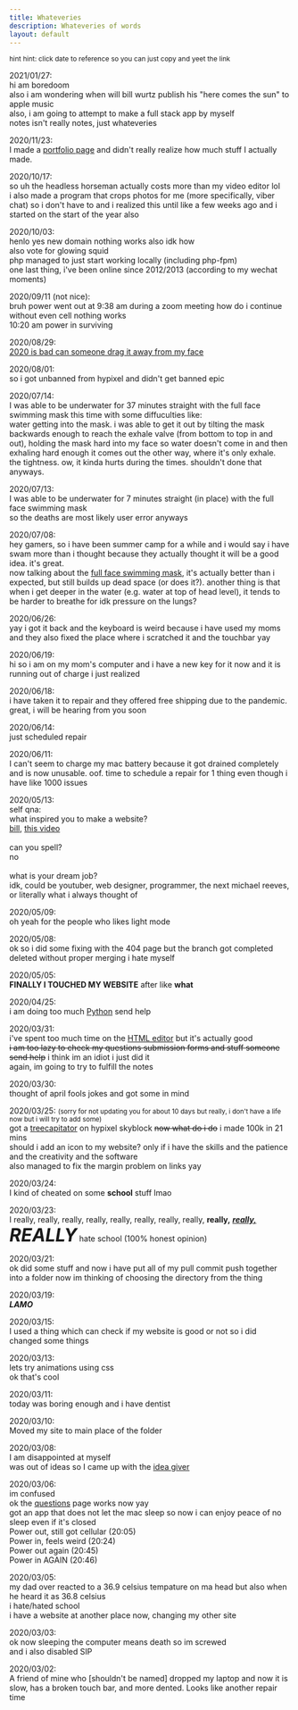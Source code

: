 ```yaml
---
title: Whateveries
description: Whateveries of words
layout: default
---
```


<style>
    .big{font-size:2rem;}
    .small{font-size:0.75rem;}
    #note{color:var(--main-color)!important;text-decoration:none;}
</style>
<div id="notes">
    <p class="small">
        hint hint: click date to reference so you can just copy and yeet the link
    </p>
    <p>
        <a id="note">2021/01/27:</a><br>
        hi am boredoom<br>
        also i am wondering when will bill wurtz publish his "here comes the sun" to apple music<br>
        also, i am going to attempt to make a full stack app by myself<br>
        notes isn't really notes, just whateveries
    </p>
    <p>
        <a id="note">2020/11/23:</a><br>
        I made a <a href="portfolio.html">portfolio page</a> and didn't really realize how much stuff I actually made.
    </p>
    <p>
        <a id="note">2020/10/17:</a><br>
        so uh the headless horseman actually costs more than my video editor lol<br>
        i also made a program that crops photos for me (more specifically, viber chat) so i don't have to and i realized this until like a few weeks ago and i started on the start of the year also
    </p>
    <p>
        <a id="note">2020/10/03:</a><br>
        henlo yes new domain nothing works also idk how<br>
        also vote for glowing squid<br>
        php managed to just start working locally (including php-fpm)<br>
        one last thing, i've been online since 2012/2013 (according to my wechat moments)
    </p>
    <p>
        <a id="note">2020/09/11 (not nice):</a><br>
        bruh power went out at 9:38 am during a zoom meeting how do i continue without even cell nothing works<br>
        10:20 am power in surviving
    </p>
    <p>
        <a id="note">2020/08/29:</a><br>
        <a href="https://twitter.com/jacksonchen666/status/1299812580781948928">2020 is bad can someone drag it away from my face</a>
    </p>
    <p>
        <a id="note">2020/08/01:</a><br>
        so i got unbanned from hypixel and didn't get banned epic
    </p>
    <p>
        <a id="note">2020/07/14:</a><br>
        I was able to be underwater for 37 minutes straight with the full face swimming mask this time with some diffuculties like:<br>
        water getting into the mask. i was able to get it out by tilting the mask backwards enough to reach the exhale valve (from bottom to top in and out), holding the mask hard into my face so water doesn't come in and then exhaling hard enough it comes out the other way, where it's only exhale.<br>
        the tightness. ow, it kinda hurts during the times. shouldn't done that anyways.
    </p>
    <p>
        <a id="note">2020/07/13:</a><br>
        I was able to be underwater for 7 minutes straight (in place) with the full face swimming mask<br>
        so the deaths are most likely user error anyways
    </p>
    <p>
        <a id="note">2020/07/08:</a><br>
        hey gamers, so i have been summer camp for a while and i would say i have swam more than i thought because they actually thought it will be a good idea. it's great.<br>
        now talking about the <a href="https://i5.walmartimages.com/asr/5b12c6f6-944e-41b4-8730-21adade0f42d_1.8bb7c4f38e7e86d0bb8d68cdf8699d55.jpeg">full face swimming mask</a>, it's actually better than i expected, but still builds up dead space (or does it?). another thing is that when i get deeper in the water (e.g. water at top of head level), it tends to be harder to breathe for idk pressure on the lungs?
    </p>
    <p>
        <a id="note">2020/06/26:</a><br>
        yay i got it back and the keyboard is weird because i have used my moms and they also fixed the place where i scratched it and the touchbar yay
    </p>
	<p>
		<a id="note">2020/06/19:</a><br>
		hi so i am on my mom's computer and i have a new key for it now and it is running out of charge i just realized
	</p>
	<p>
		<a id="note">2020/06/18:</a><br>
		i have taken it to repair and they offered free shipping due to the pandemic. great, i will be hearing from you soon
	</p>
    <p>
        <a id="note">2020/06/14:</a><br>
        just scheduled repair
    </p>
    <p>
        <a id="note">2020/06/11:</a><br>
        I can't seem to charge my mac battery because it got drained completely and is now unusable. oof. time to schedule a repair for 1 thing even though i have like 1000 issues
    </p>
    <p>
        <a id="note">2020/05/13:</a><br>
        self qna:<br>
        what inspired you to make a website?<br>
        <a href="https://billwurtz.com">bill</a>, <a href="https://youtu.be/FpDo90iaAyM?t=30">this video</a><br>
        <br>
        can you spell?<br>
        no<br>
        <br>
        what is your dream job?<br>
        idk, could be youtuber, web designer, programmer, the next michael reeves, or literally what i always thought of
    </p>
    <p>
        <a id="note">2020/05/09:</a><br>
        oh yeah for the people who likes light mode
    </p>
    <p>
        <a id="note">2020/05/08:</a><br>
        ok so i did some fixing with the 404 page but the branch got completed deleted without proper merging i hate myself
    </p>
    <p>
        <a id="note">2020/05/05:</a><br>
        <strong>FINALLY I TOUCHED MY WEBSITE</strong> after like <strong>what</strong>
    </p>
    <p>
        <a id="note">2020/04/25:</a><br>
        i am doing too much <a href="https://github.com/JacksonChen666/Random-Python-Ideas-2">Python</a> send help
    </p>
    <p>
        <a id="note">2020/03/31:</a><br>
        i've spent too much time on the <a href="Live-HTML-Editor.html">HTML editor</a> but it's actually good<br>
        <del>i am too lazy to check my questions submission forms and stuff someone send help</del> i think im an idiot i just did it<br>
        </small>again, im going to try to fulfill the notes</small>
    </p>
    <p>
        <a id="note">2020/03/30:</a><br>
        thought of april fools jokes and got some in mind
    </p>
    <p>
        <a id="note">2020/03/25:</a> <small>(sorry for not updating you for about 10 days but really, i don't have a life now but i will try to add some)</small><br>
        got a <a href="https://hypixel-skyblock.fandom.com/wiki/Treecapitator">treecapitator</a> on hypixel skyblock <del>now what do i do</del> i made 100k in 21 mins<br>
        should i add an icon to my website? only if i have the skills and the patience and the creativity and the software<br>
        also managed to fix the margin problem on links yay
    </p>
    <p>
        <a id="note">2020/03/24:</a><br>
        I kind of cheated on some <b>school</b> stuff lmao
    </p>
    <p>
        <a id="note">2020/03/23:</a><br>
        I really, really, really, really, really, really, really, really, <b>really,</b> <b><em><u>really,</u></em></b> <b><em><font class="big">REALLY</font></em></b> hate school (100% honest opinion)
    </p>
    <p>
        <a id="note">2020/03/21:</a><br>
        ok did some stuff and now i have put all of my pull commit push together into a folder now im thinking of choosing the directory from the thing
    </p>
    <p>
        <a id="note">2020/03/19:</a><br>
        <b><em>LAMO</em></b><br>
    </p>
    <p>    
        <a id="note">2020/03/15:</a><br>
        I used a thing which can check if my website is good or not so i did changed some things<br>
    </p>
    <p>
        <a id="note">2020/03/13:</a><br>
        lets try animations using css<br>
        ok that's cool<br>
    </p>
    <p>
        <a id="note">2020/03/11:</a><br>
        today was boring enough and i have dentist<br>
    </p>
    <p>
        <a id="note">2020/03/10:</a><br>
        Moved my site to main place of the folder<br>
    </p>
    <p>
        <a id="note">2020/03/08:</a><br>
        I am disappointed at myself<br>
        was out of ideas so I came up with the <a href="ideas.html">idea giver</a><br>
    </p>
    <p>
        <a id="note">2020/03/06:</a><br>
        im confused<br>
        ok the <a href="questions.html">questions</a> page works now yay<br>
        got an app that does not let the mac sleep so now i can enjoy peace of no sleep even if it's closed<br>
        Power out, still got cellular (20:05)<br>
        Power in, feels weird (20:24)<br>
        Power out again (20:45)<br>
        Power in AGAIN (20:46)<br>
    </p>
    <p>
        <a id="note">2020/03/05:</a><br>
        my dad over reacted to a 36.9 celsius tempature on ma head but also when he heard it as 36.8 celsius<br>
        i hate/hated school<br>
        i have a website at another place now, changing my other site<br>
    </p>
    <p>
        <a id="note">2020/03/03:</a><br>
        ok now sleeping the computer means death so im screwed<br>
        and i also disabled SIP<br>
    </p>
    <p>
        <a id="note">2020/03/02:</a><br>
        A friend of mine who [shouldn't be named] dropped my laptop and now it is slow, has a broken touch bar, and more
        dented. Looks like another repair time<br>
    </p>
</div>
<script>
    const dateRegex = /^(\d{4})\/(\d{2})\/(\d{2})/;
    function addDate(e) {
        if (e.id == "note") {
            let dates = dateRegex.exec(e.innerHTML);
            dates.shift();
            e.name = dates.join("-");
            e.href = "#" + e.name;
        }
    }
    const links = Array.prototype.slice.call(document.getElementById("notes").querySelectorAll("a"));
    links.forEach(addDate);
</script>
